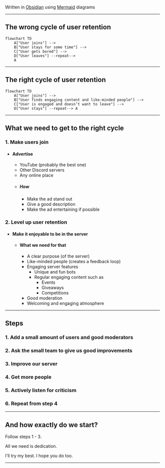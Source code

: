 Written in [Obsidian](https://obsidian.md/) using [Mermaid](https://mermaid.js.org/) diagrams

---

## The wrong cycle of user retention
```mermaid
flowchart TD
    A["User joins"] -->
    B["User stays for some time"] -->
    C["User gets bored"] -->
    D["User leaves"] --repeat-->
    A
```

---
## The right cycle of user retention
```mermaid
flowchart TD
    A["User joins"] -->
    B["User finds engaging content and like-minded people"] -->
    C["User is engaged and doesn’t want to leave"] -->
    D["User stays"] --repeat--> A
```

---
## What we need to get to the right cycle

### 1. Make users join
- #### Advertise
	- YouTube (probably the best one)
	- Other Discord servers
	- Any online place
	- ##### How
		- Make the ad stand out
		- Give a good description
		- Make the ad entertaining if possible

### 2. Level up user retention
- #### Make it enjoyable to be in the server
	- #### What we need for that
		- A clear purpose (of the server)
		- Like-minded people (creates a feedback loop)
		- Engaging server features
			- Unique and fun bots
			- Regular engaging content such as
				- Events
				- Giveaways
				- Competitions
		- Good moderation
		- Welcoming and engaging atmosphere

---
## Steps

### 1. Add a small amount of users and good moderators
### 2. Ask the small team to give us good improvements
### 3. Improve our server
### 4. Get more people
### 5. Actively listen for criticism
### 6. Repeat from step 4

---
## And how exactly do we start?

Follow steps 1 - 3.

All we need is dedication. 

I'll try my best. I hope you do too.

---
